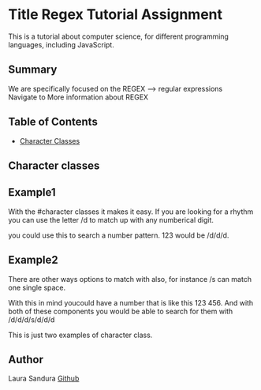 

# Title Regex Tutorial Assignment

This is a tutorial about computer science, for different programming languages, including JavaScript.

## Summary

We are specifically focused on the REGEX --> regular expressions   
Navigate to More information about REGEX


## Table of Contents
- [Character Classes](#character-classes)

## Character classes

## Example1

With the #character classes it makes it easy. If you are looking for a rhythm you can use the letter /d to match up with any numberical digit.

you could use this to search a number pattern. 123 would be /d/d/d.

## Example2

There are other ways options to match with also, for instance /s can match one single space.

With this in mind youcould have a number that is like this 123 456. And with both of these components you would be able to search for them with /d/d/d/s/d/d/d

This is just two examples of character class.


## Author

Laura Sandura [Github](https://github.com/laurabora118)

